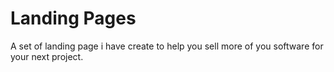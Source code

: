 # Landing Pages
A set of landing page i have create to help you sell more of you software for your next project.
